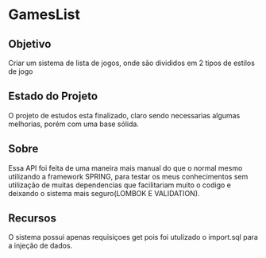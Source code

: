 # GamesList
 ## Objetivo
Criar um sistema de lista de jogos, onde são divididos em 2 tipos de estilos de jogo
##
## Estado do Projeto
O projeto de estudos esta finalizado, claro sendo necessarias algumas melhorias, porém com uma base sólida.

## Sobre
Essa API foi feita de uma maneira mais manual do que o normal mesmo utilizando a framework SPRING, para testar
os meus conhecimentos sem utilização de muitas dependencias que facilitariam muito o codigo e deixando o 
sistema mais seguro(LOMBOK E VALIDATION).
##
## Recursos
O sistema possui apenas requisiçoes get pois foi utulizado o import.sql para a injeção de dados.

